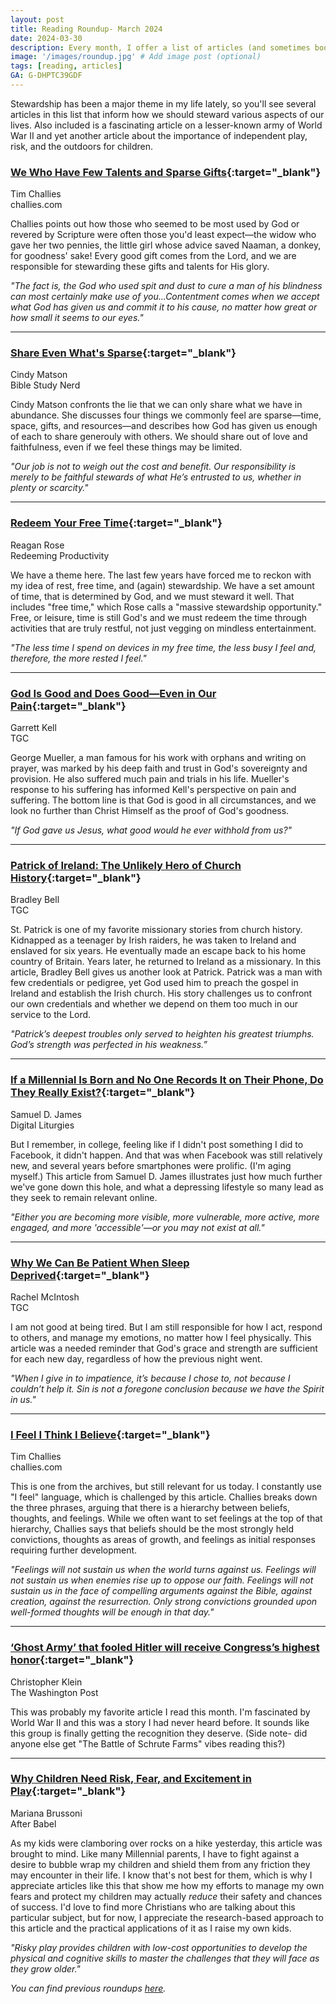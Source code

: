 ```yaml
---
layout: post
title: Reading Roundup- March 2024
date: 2024-03-30
description: Every month, I offer a list of articles (and sometimes books) that I believe are worthwhile reads.
image: '/images/roundup.jpg' # Add image post (optional)
tags: [reading, articles]
GA: G-DHPTC39GDF
---
```


Stewardship has been a major theme in my life lately, so you'll see several articles in this list that inform how we should steward various aspects of our lives. Also included is a fascinating article on a lesser-known army of World War II and yet another article about the importance of independent play, risk, and the outdoors for children. 

### [We Who Have Few Talents and Sparse Gifts](https://www.challies.com/articles/we-who-have-few-talents-and-sparse-gifts/){:target="_blank"}
Tim Challies
<br>challies.com

Challies points out how those who seemed to be most used by God or revered by Scripture were often those you'd least expect—the widow who gave her two pennies, the little girl whose advice saved Naaman, a donkey, for goodness' sake! Every good gift comes from the Lord, and we are responsible for stewarding these gifts and talents for His glory. 

*"The fact is, the God who used spit and dust to cure a man of his blindness can most certainly make use of you...Contentment comes when we accept what God has given us and commit it to his cause, no matter how great or how small it seems to our eyes."*

---
### [Share Even What's Sparse](https://biblestudynerd.home.blog/2024/02/06/share-even-whats-sparse/){:target="_blank"}
Cindy Matson
<br>Bible Study Nerd

Cindy Matson confronts the lie that we can only share what we have in abundance. She discusses four things we commonly feel are sparse—time, space, gifts, and resources—and describes how God has given us enough of each to share generouly with others. We should share out of love and faithfulness, even if we feel these things may be limited. 

*"Our job is not to weigh out the cost and benefit. Our responsibility is merely to be faithful stewards of what He’s entrusted to us, whether in plenty or scarcity."*

---
### [Redeem Your Free Time](https://redeemingproductivity.com/redeem-your-free-time/){:target="_blank"}
Reagan Rose
<br>Redeeming Productivity

We have a theme here. The last few years have forced me to reckon with my idea of rest, free time, and (again) stewardship. We have a set amount of time, that is determined by God, and we must steward it well. That includes "free time," which Rose calls a "massive stewardship opportunity." Free, or leisure, time is still God's and we must redeem the time through activities that are truly restful, not just vegging on mindless entertainment.

*"The less time I spend on devices in my free time, the less busy I feel and, therefore, the more rested I feel."*

---
### [God Is Good and Does Good—Even in Our Pain](https://www.thegospelcoalition.org/article/god-good-pain/){:target="_blank"}
Garrett Kell
<br>TGC

George Mueller, a man famous for his work with orphans and writing on prayer, was marked by his deep faith and trust in God's sovereignty and provision. He also suffered much pain and trials in his life. Mueller's response to his suffering has informed Kell's perspective on pain and suffering. The bottom line is that God is good in all circumstances, and we look no further than Christ Himself as the proof of God's goodness.

*"If God gave us Jesus, what good would he ever withhold from us?"*

---
### [Patrick of Ireland: The Unlikely Hero of Church History](https://www.thegospelcoalition.org/article/patrick-ireland-hero-history/){:target="_blank"}
Bradley Bell
<br>TGC

St. Patrick is one of my favorite missionary stories from church history. Kidnapped as a teenager by Irish raiders, he was taken to Ireland and enslaved for six years. He eventually made an escape back to his home country of Britain. Years later, he returned to Ireland as a missionary. In this article, Bradley Bell gives us another look at Patrick. Patrick was a man with few credentials or pedigree, yet God used him to preach the gospel in Ireland and establish the Irish church. His story challenges us to confront our own credentials and whether we depend on them too much in our service to the Lord. 

*"Patrick’s deepest troubles only served to heighten his greatest triumphs. God’s strength was perfected in his weakness.”*

---
### [If a Millennial Is Born and No One Records It on Their Phone, Do They Really Exist?](https://www.digitalliturgies.net/p/if-a-millennial-is-born-and-no-one?utm_campaign=email-post&r=2u6bq&utm_source=substack&utm_medium=email){:target="_blank"}
Samuel D. James
<br>Digital Liturgies

But I remember, in college, feeling like if I didn't post something I did to Facebook, it didn't happen. And that was when Facebook was still relatively new, and several years before smartphones were prolific. (I'm aging myself.) This article from Samuel D. James illustrates just how much further we've gone down this hole, and what a depressing lifestyle so many lead as they seek to remain relevant online.

*"Either you are becoming more visible, more vulnerable, more active, more engaged, and more 'accessible'—or you may not exist at all."*

---
### [Why We Can Be Patient When Sleep Deprived](https://www.thegospelcoalition.org/article/patient-sleep-deprived/){:target="_blank"}
Rachel McIntosh
<br>TGC

I am not good at being tired. But I am still responsible for how I act, respond to others, and manage my emotions, no matter how I feel physically. This article was a needed reminder that God's grace and strength are sufficient for each new day, regardless of how the previous night went. 

*"When I give in to impatience, it’s because I chose to, not because I couldn’t help it. Sin is not a foregone conclusion because we have the Spirit in us."*

---
### [I Feel I Think I Believe](https://www.challies.com/articles/i-feel-i-think-i-believe/){:target="_blank"}
Tim Challies
<br>challies.com

This is one from the archives, but still relevant for us today. I constantly use "I feel" language, which is challenged by this article. Challies breaks down the three phrases, arguing that there is a hierarchy between beliefs, thoughts, and feelings. While we often want to set feelings at the top of that hierarchy, Challies says that beliefs should be the most strongly held convictions, thoughts as areas of growth, and feelings as initial responses requiring further development. 

*"Feelings will not sustain us when the world turns against us. Feelings will not sustain us when enemies rise up to oppose our faith. Feelings will not sustain us in the face of compelling arguments against the Bible, against creation, against the resurrection. Only strong convictions grounded upon well-formed thoughts will be enough in that day."*

---
### [‘Ghost Army’ that fooled Hitler will receive Congress’s highest honor](https://www.washingtonpost.com/history/2024/03/18/ghost-army-wwii-congressional-gold-medal/){:target="_blank"}
Christopher Klein
<br>The Washington Post

This was probably my favorite article I read this month. I'm fascinated by World War II and this was a story I had never heard before. It sounds like this group is finally getting the recognition they deserve. (Side note- did anyone else get "The Battle of Schrute Farms" vibes reading this?)

---
### [Why Children Need Risk, Fear, and Excitement in Play](https://www.afterbabel.com/p/why-children-need-risk-fear-and-excitement){:target="_blank"}
Mariana Brussoni
<br>After Babel

As my kids were clamboring over rocks on a hike yesterday, this article was brought to mind. Like many Millennial parents, I have to fight against a desire to bubble wrap my children and shield them from any friction they may encounter in their life. I know that's not best for them, which is why I appreciate articles like this that show me how my efforts to manage my own fears and protect my children may actually *reduce* their safety and chances of success. I'd love to find more Christians who are talking about this particular subject, but for now, I appreciate the research-based approach to this article and the practical applications of it as I raise my own kids. 

*"Risky play provides children with low-cost opportunities to develop the physical and cognitive skills to master the challenges that they will face as they grow older."*

*You can find previous roundups [here](https://www.meredithcook.net/tags/#articles).*
